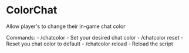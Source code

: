 # ColorChat
Allow player's to change their in-game chat color

Commands:
	- /chatcolor <color> - Set your desired chat color
	- /chatcolor reset - Reset you chat color to default
	- /chatcolor reload - Reload the script
